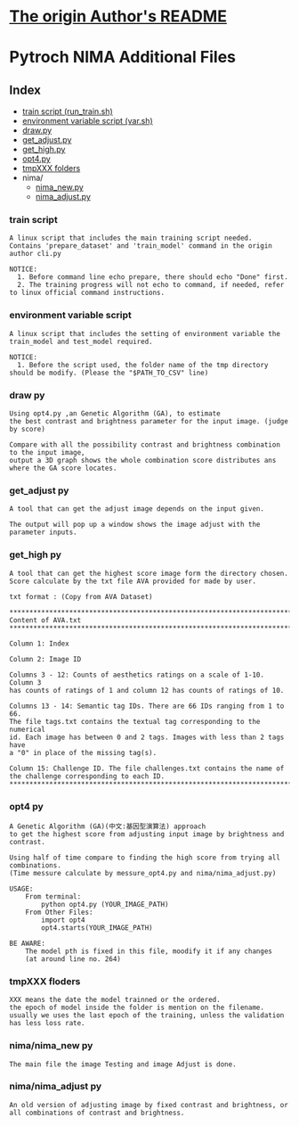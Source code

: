 # [The origin Author's README](origin_README)


# Pytroch NIMA Additional Files

## Index
  * [train script (run_train.sh)](#train-script)
  * [environment variable script (var.sh)](#environment-variable-script)
  * [draw.py](#draw-py)
  *  [get_adjust.py](#getadjust-py)
  *  [get_high.py](#gethigh-py)
  *  [opt4.py](#opt4-py)
  *  [tmpXXX folders](#tmpxxx-floders)
  *  nima/
      - [nima_new.py](#nimanimanew-py)
      - [nima_adjust.py](#nimanimaadjust-py)

### train script
    A linux script that includes the main training script needed.
    Contains 'prepare_dataset' and 'train_model' command in the origin author cli.py

    NOTICE:
      1. Before command line echo prepare, there should echo "Done" first.
      2. The training progress will not echo to command, if needed, refer to linux official command instructions.

### environment variable script
    A linux script that includes the setting of environment variable the train_model and test_model required.

    NOTICE:
      1. Before the script used, the folder name of the tmp directory should be modify. (Please the "$PATH_TO_CSV" line)


### draw py
    Using opt4.py ,an Genetic Algorithm (GA), to estimate 
    the best contrast and brightness parameter for the input image. (judge by score)

    Compare with all the possibility contrast and brightness combination to the input image,
    output a 3D graph shows the whole combination score distributes ans where the GA score locates.

### get_adjust py
    A tool that can get the adjust image depends on the input given.

    The output will pop up a window shows the image adjust with the parameter inputs.


### get_high py
    A tool that can get the highest score image form the directory chosen.
    Score calculate by the txt file AVA provided for made by user.

    txt format : (Copy from AVA Dataset)

    **************************************************************************
    Content of AVA.txt
    **************************************************************************

    Column 1: Index

    Column 2: Image ID 

    Columns 3 - 12: Counts of aesthetics ratings on a scale of 1-10. Column 3 
    has counts of ratings of 1 and column 12 has counts of ratings of 10.

    Columns 13 - 14: Semantic tag IDs. There are 66 IDs ranging from 1 to 66.
    The file tags.txt contains the textual tag corresponding to the numerical
    id. Each image has between 0 and 2 tags. Images with less than 2 tags have
    a "0" in place of the missing tag(s).

    Column 15: Challenge ID. The file challenges.txt contains the name of 
    the challenge corresponding to each ID.
    **************************************************************************

### opt4 py
    A Genetic Algorithm (GA)(中文:基因型演算法) approach 
    to get the highest score from adjusting input image by brightness and contrast.

    Using half of time compare to finding the high score from trying all combinations.
    (Time messure calculate by messure_opt4.py and nima/nima_adjust.py)

    USAGE:
        From terminal:
            python opt4.py (YOUR_IMAGE_PATH) 
        From Other Files:
            import opt4
            opt4.starts(YOUR_IMAGE_PATH)

    BE AWARE:
        The model pth is fixed in this file, moodify it if any changes
        (at around line no. 264)

### tmpXXX floders
    XXX means the date the model trainned or the ordered.
    the epoch of model inside the folder is mention on the filename.
    usually we uses the last epoch of the training, unless the validation has less loss rate.

### nima/nima_new py
    The main file the image Testing and image Adjust is done.

### nima/nima_adjust py
    An old version of adjusting image by fixed contrast and brightness, or all combinations of contrast and brightness.